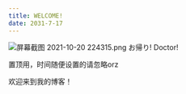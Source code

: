 ```yaml
---
title: WELCOME!
date: 2031-7-17
---
```

![屏幕截图 2021-10-20 224315.png](https://i.loli.net/2021/10/20/FOZi2TpMWQ9JuEf.png)
お帰り! Doctor!

置顶用，时间随便设置的请忽略orz

欢迎来到我的博客！